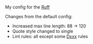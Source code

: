 My config for the [Ruff](https://astral.sh/ruff)

Changes from the default config:
  - Increased max line length: 88 -> 120
  - Quote style changed to single
  - Lint rules: all except some [Dxxx](https://docs.astral.sh/ruff/rules/#pydocstyle-d) rules
